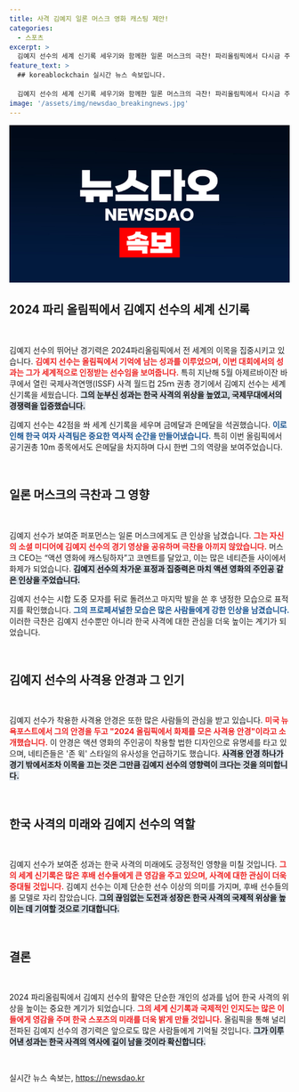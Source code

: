 ```yaml
---
title: 사격 김예지 일론 머스크 영화 캐스팅 제안!
categories:
  - 스포츠
excerpt: >
  김예지 선수의 세계 신기록 세우기와 함께한 일론 머스크의 극찬! 파리올림픽에서 다시금 주목받으며, 여전사의 고독한 카리스마에 전세계가 열광하고 있습니다. 그의 사격용 안경까지 화제가 된 이 이야기를 놓치지 마세요!
feature_text: >
  ## koreablockchain 실시간 뉴스 속보입니다.

  김예지 선수의 세계 신기록 세우기와 함께한 일론 머스크의 극찬! 파리올림픽에서 다시금 주목받으며, 여전사의 고독한 카리스마에 전세계가 열광하고 있습니다. 그의 사격용 안경까지 화제가 된 이 이야기를 놓치지 마세요!
image: '/assets/img/newsdao_breakingnews.jpg'
---
```


<p><img src="/assets/img/newsdao_breakingnews.jpg" alt="koreablockchain 속보" /></p>

<h2 data-ke-size="size26">2024 파리 올림픽에서 김예지 선수의 세계 신기록</h2>

<p data-ke-size="size16">&nbsp;</p>

<p>김예지 선수의 뛰어난 경기력은 2024파리올림픽에서 전 세계의 이목을 집중시키고 있습니다. <b><span style="color: #ee2323;">김예지 선수는 올림픽에서 기억에 남는 성과를 이루었으며, 이번 대회에서의 성과는 그가 세계적으로 인정받는 선수임을 보여줍니다.</span></b> 특히 지난해 5월 아제르바이잔 바쿠에서 열린 국제사격연맹(ISSF) 사격 월드컵 25ｍ 권총 경기에서 김예지 선수는 세계 신기록을 세웠습니다. <b><span style="background-color: #21538527;">그의 눈부신 성과는 한국 사격의 위상을 높였고, 국제무대에서의 경쟁력을 입증했습니다.</span></b> </p>

<p>김예지 선수는 42점을 쏴 세계 신기록을 세우며 금메달과 은메달을 석권했습니다. <b><span style="color: #1a5490;">이로 인해 한국 여자 사격팀은 중요한 역사적 순간을 만들어냈습니다.</span></b> 특히 이번 올림픽에서 공기권총 10m 종목에서도 은메달을 차지하며 다시 한번 그의 역량을 보여주었습니다.</p>

<p data-ke-size="size16">&nbsp;</p>

<h2 data-ke-size="size26">일론 머스크의 극찬과 그 영향</h2>

<p data-ke-size="size16">&nbsp;</p>

<p>김예지 선수가 보여준 퍼포먼스는 일론 머스크에게도 큰 인상을 남겼습니다. <b><span style="color: #ee2323;">그는 자신의 소셜 미디어에 김예지 선수의 경기 영상을 공유하며 극찬을 아끼지 않았습니다.</span></b> 머스크 CEO는 “액션 영화에 캐스팅하자”고 코멘트를 달았고, 이는 많은 네티즌들 사이에서 화제가 되었습니다. <b><span style="background-color: #21538527;">김예지 선수의 차가운 표정과 집중력은 마치 액션 영화의 주인공 같은 인상을 주었습니다.</span></b> </p>

<p>김예지 선수는 시합 도중 모자를 뒤로 돌려쓰고 마지막 발을 쏜 후 냉정한 모습으로 표적지를 확인했습니다. <b><span style="color: #1a5490;">그의 프로페셔널한 모습은 많은 사람들에게 강한 인상을 남겼습니다.</span></b> 이러한 극찬은 김예지 선수뿐만 아니라 한국 사격에 대한 관심을 더욱 높이는 계기가 되었습니다.</p>

<p data-ke-size="size16">&nbsp;</p>

<h2 data-ke-size="size26">김예지 선수의 사격용 안경과 그 인기</h2>

<p data-ke-size="size16">&nbsp;</p>

<p>김예지 선수가 착용한 사격용 안경은 또한 많은 사람들의 관심을 받고 있습니다. <b><span style="color: #ee2323;">미국 뉴욕포스트에서 그의 안경을 두고 "2024 올림픽에서 화제를 모은 사격용 안경"이라고 소개했습니다.</span></b> 이 안경은 액션 영화의 주인공이 착용할 법한 디자인으로 유명세를 타고 있으며, 네티즌들은 '존 윅' 스타일의 유사성을 언급하기도 했습니다. <b><span style="background-color: #21538527;">사격용 안경 하나가 경기 밖에서조차 이목을 끄는 것은 그만큼 김예지 선수의 영향력이 크다는 것을 의미합니다.</span></b></p>

<p data-ke-size="size16">&nbsp;</p>

<h2 data-ke-size="size26">한국 사격의 미래와 김예지 선수의 역할</h2>

<p data-ke-size="size16">&nbsp;</p>

<p>김예지 선수가 보여준 성과는 한국 사격의 미래에도 긍정적인 영향을 미칠 것입니다. <b><span style="color: #ee2323;">그의 세계 신기록은 많은 후배 선수들에게 큰 영감을 주고 있으며, 사격에 대한 관심이 더욱 증대될 것입니다.</span></b> 김예지 선수는 이제 단순한 선수 이상의 의미를 가지며, 후배 선수들의 롤 모델로 자리 잡았습니다. <b><span style="background-color: #21538527;">그의 끊임없는 도전과 성장은 한국 사격의 국제적 위상을 높이는 데 기여할 것으로 기대합니다.</span></b></p>

<p data-ke-size="size16">&nbsp;</p>

<h2 data-ke-size="size26">결론</h2>

<p data-ke-size="size16">&nbsp;</p>

<p>2024 파리올림픽에서 김예지 선수의 활약은 단순한 개인의 성과를 넘어 한국 사격의 위상을 높이는 중요한 계기가 되었습니다. <b><span style="color: #ee2323;">그의 세계 신기록과 국제적인 인지도는 많은 이들에게 영감을 주며 한국 스포츠의 미래를 더욱 밝게 만들 것입니다.</span></b> 올림픽을 통해 널리 전파된 김예지 선수의 경기력은 앞으로도 많은 사람들에게 기억될 것입니다. <b><span style="background-color: #21538527;">그가 이루어낸 성과는 한국 사격의 역사에 길이 남을 것이라 확신합니다.</span></b></p>

<p data-ke-size="size16">&nbsp;</p>
실시간 뉴스 속보는, <a href="https://newsdao.kr" rel="dofollow">https://newsdao.kr</a>


